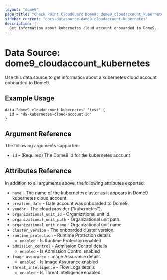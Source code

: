 ```yaml
---
layout: "dome9"
page_title: "Check Point CloudGuard Dome9: dome9_cloudaccount_kubernetes"
sidebar_current: "docs-datasource-dome9-cloudaccount-kubernetes"
description: |-
  Get information about kubernetes cloud account onboarded to Dome9.
---
```


# Data Source: dome9_cloudaccount_kubernetes

Use this data source to get information about a kubernetes cloud account onboarded to Dome9.

## Example Usage

```hcl
data "dome9_cloudaccount_kubernetes" "test" {
  id = "d9-kubernetes-cloud-account-id"
}

```

## Argument Reference

The following arguments supported:

* `id` - (Required) The Dome9 id for the kubernetes account

## Attributes Reference

In addition to all arguments above, the following attributes exported:

* `name` - The name of the kubernetes cluster as it appears in Dome9 kubernetes cloud account.
* `creation_date` - Date account was onboarded to Dome9.
* `vendor` - The cloud provider ("kubernetes").
* `organizational_unit_id` - Organizational unit id.
* `organizational_unit_path` - Organizational unit path.
* `organizational_unit_name` - Organizational unit name.
* `cluster_version` - The onboarded cluster version.
* `runtime_protection` - Runtime Protection details
    * `enabled` - Is Runtime Protection enabled
* `admission_control` - Admission Control details
    * `enabled` - Is Admission Control enabled
* `image_assurance` - Image Assurance details
    * `enabled` - Is Image Assurance enabled
* `threat_intelligence` - Flow Logs details
    * `enabled` - Is Threat Intelligence enabled